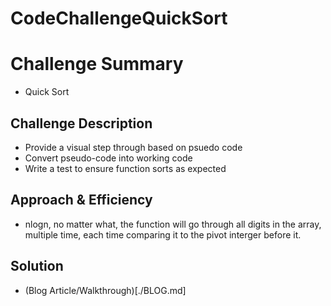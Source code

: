 # CodeChallengeQuickSort

# Challenge Summary
- Quick Sort

## Challenge Description
- Provide a visual step through based on psuedo code
- Convert pseudo-code into working code
- Write a test to ensure function sorts as expected 

## Approach & Efficiency
- nlogn, no matter what, the function will go through all digits in the array, multiple time, each time comparing it to the pivot interger before it. 

## Solution
- (Blog Article/Walkthrough)[./BLOG.md]

